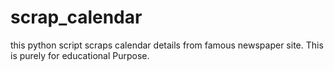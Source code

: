 # scrap_calendar
this python script scraps calendar details from famous newspaper site.
This is purely for educational Purpose.
